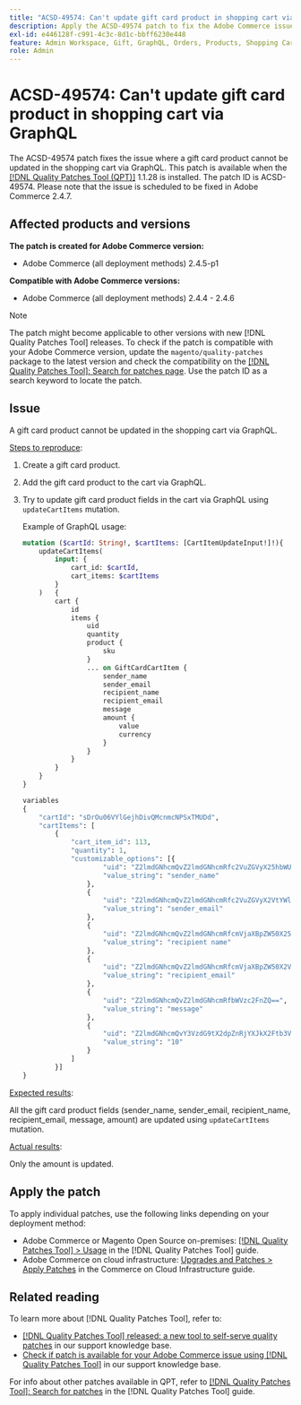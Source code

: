 ```yaml
---
title: "ACSD-49574: Can't update gift card product in shopping cart via GraphQL"
description: Apply the ACSD-49574 patch to fix the Adobe Commerce issue where a gift card product cannot be updated in the shopping cart via GraphQL.
exl-id: e446128f-c991-4c3c-8d1c-bbff6230e448
feature: Admin Workspace, Gift, GraphQL, Orders, Products, Shopping Cart
role: Admin
---
```

# ACSD-49574: Can't update gift card product in shopping cart via GraphQL

The ACSD-49574 patch fixes the issue where a gift card product cannot be updated in the shopping cart via GraphQL. This patch is available when the [[!DNL Quality Patches Tool (QPT)]](https://experienceleague.adobe.com/en/docs/commerce-knowledge-base/kb/announcements/commerce-announcements/magento-quality-patches-released-new-tool-to-self-serve-quality-patches) 1.1.28 is installed. The patch ID is ACSD-49574. Please note that the issue is scheduled to be fixed in Adobe Commerce 2.4.7.

## Affected products and versions

**The patch is created for Adobe Commerce version:**

* Adobe Commerce (all deployment methods) 2.4.5-p1

**Compatible with Adobe Commerce versions:**

* Adobe Commerce (all deployment methods) 2.4.4 - 2.4.6

>[!NOTE]
>
>The patch might become applicable to other versions with new [!DNL Quality Patches Tool] releases. To check if the patch is compatible with your Adobe Commerce version, update the `magento/quality-patches` package to the latest version and check the compatibility on the [[!DNL Quality Patches Tool]: Search for patches page](https://experienceleague.adobe.com/tools/commerce-quality-patches/index.html). Use the patch ID as a search keyword to locate the patch.

## Issue

A gift card product cannot be updated in the shopping cart via GraphQL.

<u>Steps to reproduce</u>:

1. Create a gift card product.
1. Add the gift card product to the cart via GraphQL. 
1. Try to update gift card product fields in the cart via GraphQL using `updateCartItems` mutation.
    
    Example of GraphQL usage:

    ```GraphQL
    mutation ($cartId: String!, $cartItems: [CartItemUpdateInput!]!){
        updateCartItems(
            input: {
                cart_id: $cartId,
                cart_items: $cartItems
            }
        )   {
            cart {
                id
                items {
                    uid
                    quantity
                    product {
                        sku
                    }
                    ... on GiftCardCartItem {
                        sender_name
                        sender_email
                        recipient_name
                        recipient_email
                        message
                        amount {
                            value
                            currency
                        }
                    }
                }
            }
        }
    }

    variables
    {
        "cartId": "sDrOu06VYlGejhDivQMcnmcNPSxTMUDd",
        "cartItems": [
            {
                "cart_item_id": 113,
                "quantity": 1,
                "customizable_options": [{
                        "uid": "Z2lmdGNhcmQvZ2lmdGNhcmRfc2VuZGVyX25hbWU=",
                        "value_string": "sender_name"
                    },
                    {
                        "uid": "Z2lmdGNhcmQvZ2lmdGNhcmRfc2VuZGVyX2VtYWls",
                        "value_string": "sender_email"
                    },
                    {
                        "uid": "Z2lmdGNhcmQvZ2lmdGNhcmRfcmVjaXBpZW50X25hbWU=",
                        "value_string": "recipient name"
                    },
                    {
                        "uid": "Z2lmdGNhcmQvZ2lmdGNhcmRfcmVjaXBpZW50X2VtYWls",
                        "value_string": "recipient_email"
                    },
                    {
                        "uid": "Z2lmdGNhcmQvZ2lmdGNhcmRfbWVzc2FnZQ==",
                        "value_string": "message"
                    },
                    {
                        "uid": "Z2lmdGNhcmQvY3VzdG9tX2dpZnRjYXJkX2Ftb3VudA==",
                        "value_string": "10"
                    }
                ]
            }]
    }
    ```

<u>Expected results</u>: 

All the gift card product fields (sender_name, sender_email, recipient_name, recipient_email, message, amount) are updated using `updateCartItems` mutation.

<u>Actual results</u>:

Only the amount is updated.

## Apply the patch

To apply individual patches, use the following links depending on your deployment method:

* Adobe Commerce or Magento Open Source on-premises: [[!DNL Quality Patches Tool] > Usage](https://experienceleague.adobe.com/docs/commerce-operations/tools/quality-patches-tool/usage.html) in the [!DNL Quality Patches Tool] guide.
* Adobe Commerce on cloud infrastructure: [Upgrades and Patches > Apply Patches](https://experienceleague.adobe.com/docs/commerce-cloud-service/user-guide/develop/upgrade/apply-patches.html) in the Commerce on Cloud Infrastructure guide.

## Related reading

To learn more about [!DNL Quality Patches Tool], refer to:

* [[!DNL Quality Patches Tool] released: a new tool to self-serve quality patches](https://experienceleague.adobe.com/en/docs/commerce-knowledge-base/kb/announcements/commerce-announcements/magento-quality-patches-released-new-tool-to-self-serve-quality-patches) in our support knowledge base.
* [Check if patch is available for your Adobe Commerce issue using [!DNL Quality Patches Tool]](/help/tools/quality-patches-tool/patches-available-in-qpt/check-patch-for-magento-issue-with-magento-quality-patches.md) in our support knowledge base.

For info about other patches available in QPT, refer to [[!DNL Quality Patches Tool]: Search for patches](https://experienceleague.adobe.com/tools/commerce-quality-patches/index.html) in the [!DNL Quality Patches Tool] guide.
